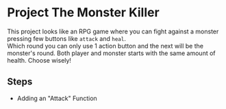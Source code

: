 # Project The Monster Killer

This project looks like an RPG game where you can fight against a monster pressing few buttons like `attack` and `heal`. <br>
 Which round you can only use 1 action button and the next will be the monster's round. Both player and monster starts with the same amount of health. Choose wisely!

## Steps

* Adding an "Attack" Function

